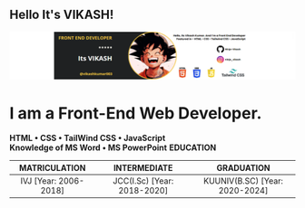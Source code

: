 ## Hello It's VIKASH!
![Banner](https://github.com/Ninja-Vikash/Assets/blob/main/Profile/linkedIn%20New%20Banner.png)
# I am a Front-End Web Developer.
**HTML • CSS • TailWind CSS • JavaScript** <br>
**Knowledge of MS Word • MS PowerPoint**
**EDUCATION**

|MATRICULATION|INTERMEDIATE|GRADUATION|
| :----: | :----: | :----: |
|IVJ [Year: 2006-2018] |JCC(I.Sc) [Year: 2018-2020]  | KUUNIV(B.SC) [Year: 2020-2024]  |
